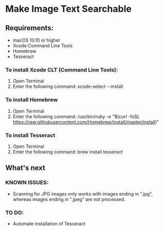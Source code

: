 # Make Image Text Searchable

## Requirements:
* macOS 10.10 or higher
* Xcode Command Line Tools
* Homebrew
* Tesseract

### To install Xcode CLT (Command Line Tools):
1. Open Terminal
2. Enter the following command: xcode-select --install

### To install Homebrew
1. Open Terminal
2. Enter the following command: /usr/bin/ruby -e "$(curl -fsSL https://raw.githubusercontent.com/Homebrew/install/master/install)"

### To install Tesseract
1. Open Terminal
2. Enter the following command: brew install tesseract

## What's next
### KNOWN ISSUES:
* Scanning for JPG images only works with images ending in ".jpg", whereas images ending in ".jpeg" are not processed.
### TO DO:
* Automate installation of Tesseract
